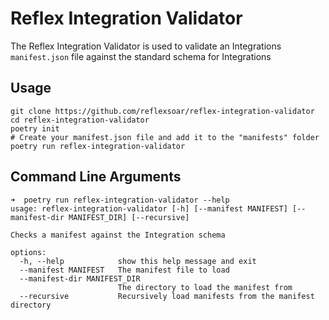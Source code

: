 # Reflex Integration Validator

The Reflex Integration Validator is used to validate an Integrations `manifest.json` file against
the standard schema for Integrations

## Usage

```
git clone https://github.com/reflexsoar/reflex-integration-validator
cd reflex-integration-validator
poetry init
# Create your manifest.json file and add it to the "manifests" folder
poetry run reflex-integration-validator
```

## Command Line Arguments

```shell
➜  poetry run reflex-integration-validator --help
usage: reflex-integration-validator [-h] [--manifest MANIFEST] [--manifest-dir MANIFEST_DIR] [--recursive]

Checks a manifest against the Integration schema

options:
  -h, --help            show this help message and exit
  --manifest MANIFEST   The manifest file to load
  --manifest-dir MANIFEST_DIR
                        The directory to load the manifest from
  --recursive           Recursively load manifests from the manifest directory
```